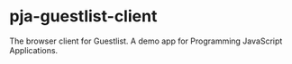 pja-guestlist-client
====================

The browser client for Guestlist. A demo app for Programming JavaScript Applications.
